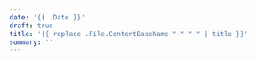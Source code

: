 ```yaml
---
date: '{{ .Date }}'
draft: true
title: '{{ replace .File.ContentBaseName "-" " " | title }}'
summary: ''
---
```

